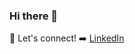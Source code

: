 ### Hi there 👋

:link: Let's connect! :arrow_right:  [LinkedIn](https://www.linkedin.com/in/lu%C3%ADs-felipe-fantin/)

<!--
**LuisFelipeFantin/LuisFelipeFantin** is a ✨ _special_ ✨ repository because its `README.md` (this file) appears on your GitHub profile.

Here are some ideas to get you started:

- 🔭 I’m currently working on ...
- 🌱 I’m currently learning ...
- 👯 I’m looking to collaborate on ...
- 🤔 I’m looking for help with ...
- 💬 Ask me about ...
- 📫 How to reach me: ...
- 😄 Pronouns: ...
- ⚡ Fun fact: ...
-->
